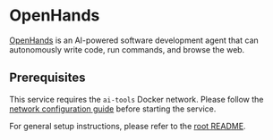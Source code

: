 # OpenHands

[OpenHands](https://docs.all-hands.dev/) is an AI-powered software development agent that can autonomously write code, run commands, and browse the web.

## Prerequisites

This service requires the `ai-tools` Docker network. Please follow the [network configuration guide](../_docs/ai_tools_network.md) before starting the service.

For general setup instructions, please refer to the [root README](../README.md).